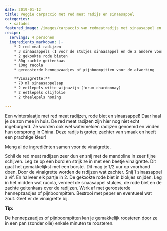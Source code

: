 ```yaml
---
date: 2019-01-12
title: Veggie carpaccio met red meat radijs en sinaasappel
categories:
  - salades
featured_image: /images/carpaccio van redmeatradijs met sinaasappel en rode biet1200.jpg
recipe:
  servings: 4 personen
  ingredients_markdown: |-
    * 2 red meat radijzen
    * 3 sinaasappels (1 voor de stukjes sinaasappel en de 2 andere voor het sap)
    * 2 gekookte rode bieten
    * 80g zachte geitenkaas
    * 100g rucola
    * geroosterde hennepzaadjes of pijnboompitten voor de afwerking

    **Vinaigrette:**
    * 70 ml sinaasappelsap
    * 2 eetlepels witte wijnazijn (forum chardonnay)
    * 2 eetlepels olijfolie
    * 2 theelepels honing    
---
```

Een winterslaatje met red meat radijzen, rode biet en sinaasappel! Daar haal je de zon mee in huis.
De red meat radijzen zijn hier nog niet echt ingeburgerd.
Ze worden ook wel watermeloen radijzen genoemd en vinden hun oorsprong in China.
Deze radijs is groter, zachter van smaak en heeft een prachtige kleur!
 

<!--more-->

Meng al de ingrediënten samen voor de vinaigrette.

Schil de red meat radijzen zeer dun en snij met de mandoline in zeer fijne schijven.
Leg ze op een bord en strijk ze in met een beetje vinaigrette. Dit gaat het gemakkelijkst met een borstel. Dit mag je 1/2 uur op voorhand doen.
Door de vinaigrette worden de radijzen wat zachter.
Snij 1 sinaasappel à vif. En halveer elk partje in 2.
De gekookte rode biet in blokjes snijden.
Leg in het midden wat rucola, verdeel de sinaasappel stukjes, de rode biet en de zachte geitenkaas over de radijzen.
Werk af met geroosterde hennepzaadjes of pijnboompitten.
Bestrooi met peper en eventueel wat zout.
Geef er de vinaigrette bij.

<b>Tip: </b>

De hennepzaadjes of pijnboompitten kan je gemakkelijk roosteren door ze in een pan (zonder olie) enkele minuten te roosteren.







